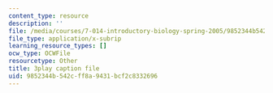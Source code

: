 ```yaml
---
content_type: resource
description: ''
file: /media/courses/7-014-introductory-biology-spring-2005/9852344b542cff8a9431bcf2c8332696_BhS5s1T1as8.srt
file_type: application/x-subrip
learning_resource_types: []
ocw_type: OCWFile
resourcetype: Other
title: 3play caption file
uid: 9852344b-542c-ff8a-9431-bcf2c8332696
---
```

